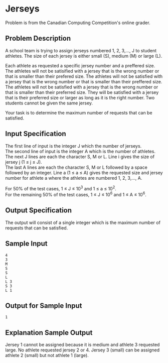 # Jerseys
Problem is from the Canadian Computing Competition's online grader.

## Problem Description
A school team is trying to assign jerseys numbered 1, 2, 3,..., J to student athletes. The size of each jersey is either small (S), medium (M) or large (L).

Each athlete as requested a specific jersey number and a preffered size. The athletes will not be satisified with a jersey that is the wrong number or that is smaller than their prefered size. The athletes will not be satisfied with a jersey that is the wrong number or that is smaller than their preffered size. The athletes will not be satisfied with a jersey that is the wrong number or that is smaller than their preferred size. They will be satisfied with a jersey that is their preferred size or larger as long as it is the right number. Two students cannot be given the same jersey.

Your task is to determine the maximum number of requests that can be satisfied.

## Input Specification
The first line of input is the integer J which the number of jerseys.\
The second line of input is the integer A which is the number of athletes.\
The next J lines are each the character S, M or L. Line i gives the size of jersey j (1 ≤ j ≤ J).\
The last A lines are each the character S, M or L followed by a space followed by an integer. Line a (1 ≤ a ≤ A) gives the requested size and jersey number for athlete a where the athletes are numbered 1, 2, 3,..., A.

For 50% of the test cases, 1 ≤ J ≤ 10<sup>3</sup> and 1 ≤ a ≤ 10<sup>2</sup>.\
For the remaining 50% of the test cases, 1 ≤ J ≤ 10<sup>6</sup> and 1 ≤ A ≤ 10<sup>6</sup>.

## Output Specification
The output will consist of a single integer which is the maximum number of requests that can be satisfied.

## Sample Input
```
4
3
M
S
S
L
L 3
S 3
L 1
```

## Output for Sample Input
```
1
```

## Explanation Sample Output
Jersey 1 cannot be assigned because it is medium and athlete 3 requested large. No athlete requested jersey 2 or 4. Jersey 3 (small) can be assigned athlete 2 (small) but not athlete 1 (large).